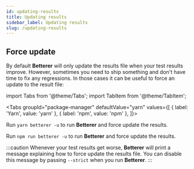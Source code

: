 ```yaml
---
id: updating-results
title: Updating results
sidebar_label: Updating results
slug: /updating-results
---
```


## Force update

By default **Betterer** will only update the results file when your test results improve. However, sometimes you need to ship something and don't have time to fix any regressions. In those cases it can be useful to force an update to the result file:

import Tabs from '@theme/Tabs';
import TabItem from '@theme/TabItem';

<!-- prettier-ignore -->
<Tabs
  groupId="package-manager"
  defaultValue="yarn"
  values={[
    { label: 'Yarn', value: 'yarn' },
    { label: 'npm', value: 'npm' },
  ]}>
  <TabItem
    value="yarn">

Run `yarn betterer -u` to run **Betterer** and force update the results.

  </TabItem>
  <TabItem
    value="npm">

Run `npm run betterer -u` to run **Betterer** and force update the results.

  </TabItem>
</Tabs>

:::caution
Whenever your test results get worse, **Betterer** will print a message explaining how to force update the results file. You can disable this message by passing `--strict` when you run **Betterer**.
:::
